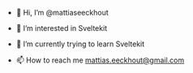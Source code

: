 - 👋 Hi, I’m @mattiaseeckhout
- 👀 I’m interested in Sveltekit
- 🌱 I’m currently trying to learn Sveltekit

- 📫 How to reach me mattias.eeckhout@gmail.com

<!---
mattiaseeckhout/mattiaseeckhout is a ✨ special ✨ repository because its `README.md` (this file) appears on your GitHub profile.
You can click the Preview link to take a look at your changes.
--->
